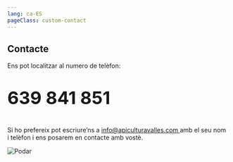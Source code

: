 ```yaml
---
lang: ca-ES
pageClass: custom-contact
---
```


## Contacte

Ens pot localitzar al numero de telèfon:

<p style="font-size:40px"><strong>639 841 851</strong></p>

Si ho prefereix pot escriure’ns a [info@apiculturavalles.com ](mailto:info@apiculturavalles.com) amb el seu nom i telèfon i ens posarem en contacte amb vostè.

<img src="/img/ubicacio.jpeg" alt="Podar" class="is-style-rounded">